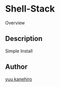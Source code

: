Shell-Stack
====

Overview

## Description

Simple Install



## Author

[yuu kanehiro](https://github.com/yuukanehiro)
